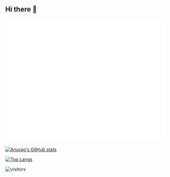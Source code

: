 ## Hi there 👋

<!--
**Eureka4606/Eureka4606** is a ✨ _special_ ✨ repository because its `README.md` (this file) appears on your GitHub profile.

Here are some ideas to get you started:

- 🔭 I’m currently working on ...
- 🌱 I’m currently learning ...
- 👯 I’m looking to collaborate on ...
- 🤔 I’m looking for help with ...
- 💬 Ask me about ...
- 📫 How to reach me: ...
- 😄 Pronouns: ...
- ⚡ Fun fact: ...
-->

![Metrics](/github-metrics.svg)

[![Anurag's GitHub stats](https://github-readme-stats.vercel.app/api?username=Eureka4606&theme=tokyonight&show_icons=true&count_private=true)](https://github.com/anuraghazra/github-readme-stats)

[![Top Langs](https://github-readme-stats.vercel.app/api/top-langs/?username=Eureka4606&layout=compact&theme=tokyonight)](https://github.com/anuraghazra/github-readme-stats)

![visitors](https://visitor-badge.glitch.me/badge?page_id=Eureka4606&left_color=green&right_color=red)
